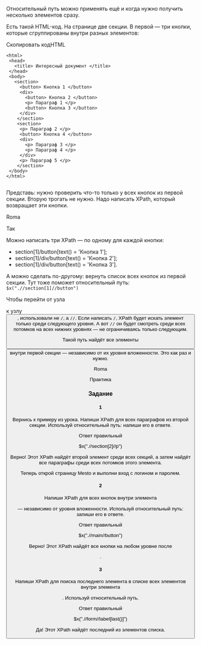 Относительный путь можно применять ещё и когда нужно получить несколько элементов сразу.

Есть такой HTML-код. На странице две секции. В первой — три кнопки, которые сгруппированы внутри разных элементов:

Скопировать кодHTML

```
<html>
 <head>
   <title> Интересный документ </title>
 </head>
 <body>
   <section>
     <button> Кнопка 1 </button>
     <div> 
       <button> Кнопка 2 </button>
       <p> Параграф 1 </p>
       <button> Кнопка 3 </button>
     </div>
    </section>
    <section>
     <p> Параграф 2 </p>
     <button> Кнопка 4 </button>
     <div> 
       <p> Параграф 3 </p>
       <p> Параграф 4 </p>
     </div> 
     <p> Параграф 5 </p>
    </section>
 </body>
</html>
 
```

Представь: нужно проверить что-то только у всех кнопок из первой секции. Вторую трогать не нужно. Надо написать XPath, который возвращает эти кнопки.

Roma

Так

Можно написать три XPath — по одному для каждой кнопки:

- section[1]/button[text() = 'Кнопка 1'];
- section[1]/div/button[text() = 'Кнопка 2'];
- section[1]/div/button[text() = 'Кнопка 3'].

А можно сделать по-другому: вернуть список всех кнопок из первой секции. Тут тоже поможет относительный путь: `$x(".//section[1]//button")`

Чтобы перейти от узла <section> к узлу <button>, использовали не `/`, а `//`. Если написать `/`, XPath будет искать элемент только среди следующего уровня. А вот `//` он будет смотреть среди всех потомков на всех нижних уровнях — не ограничиваясь только следующим.

Такой путь найдёт все элементы <button> внутри первой секции — независимо от их уровня вложенности. Это как раз и нужно.

Roma

Практика

### Задание
#### 1

Вернись к примеру из урока. Напиши XPath для всех параграфов из второй секции. Используй относительный путь: напиши его в ответе.

Ответ правильный

$x(".//section[2]//p")

Верно! Этот XPath найдёт второй элемент среди всех секций, а затем найдёт все параграфы среди всех потомков этого элемента.

Теперь открой страницу Mesto и выполни вход с логином и паролем.

#### 2

Напиши XPath для всех кнопок внутри элемента <main> — независимо от уровня вложенности. Используй относительный путь: запиши его в ответе.

Ответ правильный

$x(".//main//button")

Верно! Этот XPath найдёт все кнопки на любом уровне после <main>.

#### 3

Напиши XPath для поиска последнего элемента в списке всех элементов <label> внутри элемента <form>. Используй относительный путь.

Ответ правильный

$x(".//form//label[last()]")

Да! Этот XPath найдёт последний из элементов списка.